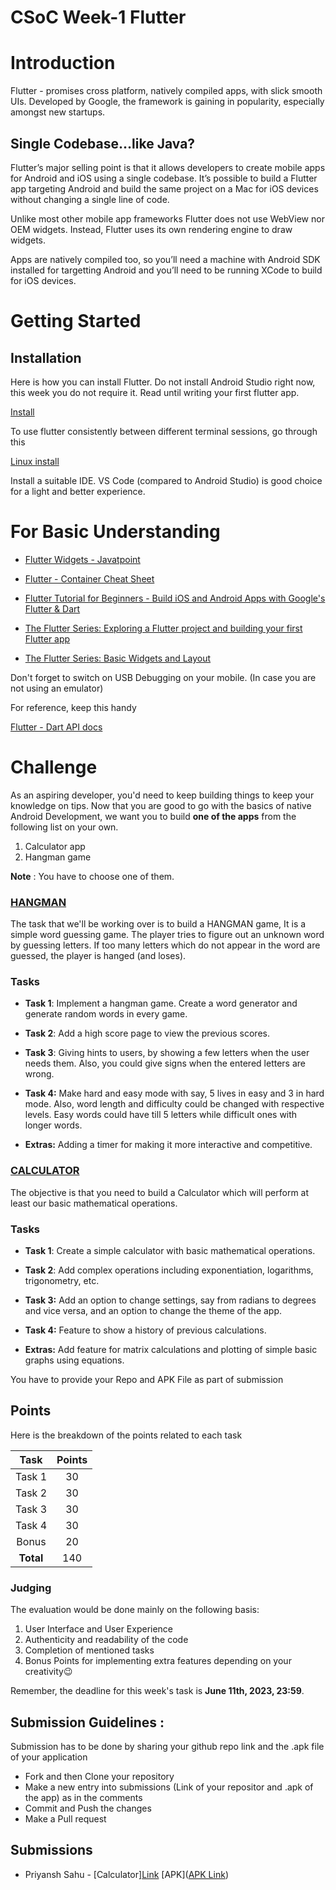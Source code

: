 # CSoC Week-1 Flutter

# Introduction

Flutter - promises cross platform, natively compiled apps, with slick smooth UIs. Developed by Google, the framework is gaining in popularity, especially amongst new startups.

## Single Codebase…like Java?

Flutter’s major selling point is that it allows developers to create mobile apps for Android and iOS using a single codebase. It’s possible to build a Flutter app targeting Android and build the same project on a Mac for iOS devices without changing a single line of code.

Unlike most other mobile app frameworks Flutter does not use WebView nor OEM widgets. Instead, Flutter uses its own rendering engine to draw widgets.

Apps are natively compiled too, so you’ll need a machine with Android SDK installed for targetting Android and you’ll need to be running XCode to build for iOS devices.

# Getting Started

## Installation

Here is how you can install Flutter. Do not install Android Studio right now, this week you do not require it. Read until writing your first flutter app.

[Install](https://flutter.dev/docs/get-started/install)

To use flutter consistently between different terminal sessions, go through this

[Linux install](https://flutter.dev/docs/get-started/install/linux#update-your-path)

Install a suitable IDE. VS Code (compared to Android Studio) is good choice for a light and better experience.

# For Basic Understanding

- [Flutter Widgets - Javatpoint](https://www.javatpoint.com/flutter-widgets)
- [Flutter - Container Cheat Sheet](https://medium.com/jlouage/container-de5b0d3ad184)
- [Flutter Tutorial for Beginners - Build iOS and Android Apps with Google's Flutter & Dart](https://www.youtube.com/watch?v=x0uinJvhNxI)
- [The Flutter Series: Exploring a Flutter project and building your first Flutter app](https://medium.com/@dev.n/the-complete-flutter-series-article-1-exploring-a-flutter-project-and-building-your-first-flutter-e438ea941d70)

- [The Flutter Series: Basic Widgets and Layout](https://medium.com/@dev.n/the-complete-flutter-series-article-2-basic-widgets-and-layout-in-flutter-92a4fbd4a3e1)

Don't forget to switch on USB Debugging on your mobile. (In case you are not using an emulator)

For reference, keep this handy

[Flutter - Dart API docs](https://api.flutter.dev/)

# Challenge

As an aspiring developer, you'd need to keep building things to keep your knowledge on tips. Now that you are good to go with the basics of native Android Development, we want you to build **one of the apps** from the following list on your own.

1. Calculator app
2. Hangman game

**Note** : You have to choose one of them.

  

### [HANGMAN](https://en.wikipedia.org/wiki/Hangman_(game))

  

The task that we'll be working over is to build a HANGMAN game, It is a simple word guessing game. The player tries to figure out an unknown word by guessing letters. If too many letters which do not appear in the word are guessed, the player is hanged (and loses).

  

### Tasks

  

-  **Task 1**: Implement a hangman game. Create a word generator and generate random words in every game.

  

-  **Task 2**: Add a high score page to view the previous scores.

  

-  **Task 3**: Giving hints to users, by showing a few letters when the user needs them. Also, you could give signs when the entered letters are wrong.

  

-  **Task 4:** Make hard and easy mode with say, 5 lives in easy and 3 in hard mode. Also, word length and difficulty could be changed with respective levels. Easy words could have till 5 letters while difficult ones with longer words.

  

-  **Extras:** Adding a timer for making it more interactive and competitive.

  

### [CALCULATOR](https://en.wikipedia.org/wiki/Calculator)

  

The objective is that you need to build a Calculator which will perform at least our basic mathematical operations.

  

### Tasks

  

-  **Task 1**: Create a simple calculator with basic mathematical operations.

  

-  **Task 2**: Add complex operations including exponentiation, logarithms, trigonometry, etc.

  

-  **Task 3:** Add an option to change settings, say from radians to degrees and vice versa, and an option to change the theme of the app.

  

-  **Task 4:** Feature to show a history of previous calculations.

  

-  **Extras:** Add feature for matrix calculations and plotting of simple basic graphs using equations.

You have to provide your Repo and APK File as part of submission

## Points

Here is the breakdown of the points related to each task

| Task      | Points |
| :-------: | :-------: |
| Task 1|30|
|Task 2|30|
|Task 3|30|
|Task 4|30|
|Bonus|20|
|**Total**|140|

### **Judging**

The evaluation would be done mainly on the following basis:

1. User Interface and User Experience
2. Authenticity and readability of the code
3. Completion of mentioned tasks
4. Bonus Points for implementing extra features depending on your creativity😉

Remember, the deadline for this week's task is **June 11th, 2023, 23:59**.

## Submission Guidelines :

Submission has to be done by sharing your github repo link and the .apk file of your application

- Fork and then Clone your repository
- Make a new entry into submissions (Link of your repositor and .apk of the app) as in the comments
- Commit and Push the changes
- Make a Pull request

## Submissions

<!-- - Add you name in below list as -->
- Priyansh Sahu - [Calculator][Link](https://github.com/thepriyansh01/Calculator) [APK]([APK Link](https://drive.google.com/file/d/1UT37jITYWZtgTchG9wOH7lz2t5Lg1V17/view?usp=sharing))
<!-- - Manash Kumar - [Hangman](https://github.com/SagittariusA11/Hangman) [APK](https://github.com/SagittariusA11/Hangman/blob/master/Hangman.apk) -->

